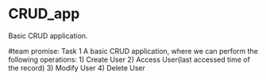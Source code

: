 # CRUD_app
Basic CRUD application.

#team promise: Task 1
A basic CRUD application, where we can perform the following operations:
        1) Create User
        2) Access User(last accessed time of the record)
        3) Modify User
        4) Delete User

